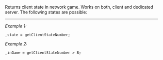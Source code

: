 Returns client state in network game. Works on both, client and dedicated server. The following states are possible:


---
*Example 1:*
```sqf
_state = getClientStateNumber;
```

*Example 2:*
```sqf
_inGame = getClientStateNumber > 8;
```